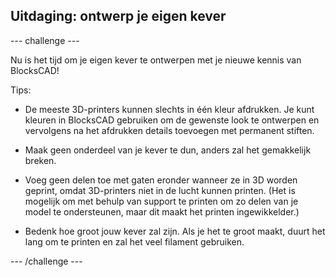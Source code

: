 ## Uitdaging: ontwerp je eigen kever

--- challenge ---

Nu is het tijd om je eigen kever te ontwerpen met je nieuwe kennis van BlocksCAD!

Tips:

+ De meeste 3D-printers kunnen slechts in één kleur afdrukken. Je kunt kleuren in BlocksCAD gebruiken om de gewenste look te ontwerpen en vervolgens na het afdrukken details toevoegen met permanent stiften.

+ Maak geen onderdeel van je kever te dun, anders zal het gemakkelijk breken.

+ Voeg geen delen toe met gaten eronder wanneer ze in 3D worden geprint, omdat 3D-printers niet in de lucht kunnen printen. (Het is mogelijk om met behulp van support te printen om zo delen van je model te ondersteunen, maar dit maakt het printen ingewikkelder.)

+ Bedenk hoe groot jouw kever zal zijn. Als je het te groot maakt, duurt het lang om te printen en zal het veel filament gebruiken.

--- /challenge ---



 




  
